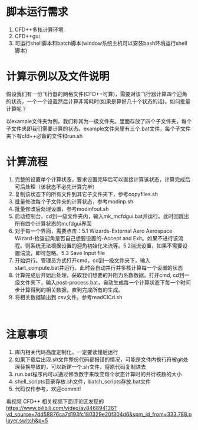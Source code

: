 # 脚本运行需求

1. CFD++多核计算环境
2. CFD++gui
3. 可运行shell脚本和batch脚本(window系统主机可以安装bash环境运行shell脚本)

# 计算示例以及文件说明

假设我们有一份飞行器的网格文件(CFD++可算)，需要对该飞行器计算四个迎角的状态，一个一个设置然后计算非常耗时(如果是算好几十个状态的话)。如何批量计算呢？

以example文件夹为例，我们称其为一级文件夹。里面存放了四个子文件夹，每个子文件夹即我们需要计算的状态。example文件夹里有三个.bat文件，每个子文件夹下有cfd++必备的文件和run.sh

# 计算流程

1. 完整的设置单个计算状态，要求设置完毕后可以直接计算该状态，计算完成后可后处理（该状态不必先计算完毕）
2. 复制该状态下的所有文件到其它子文件夹下，参考copyfiles.sh
3. 批量修改每个子文件夹的计算状态，参考modinp.sh
4. 批量修改后处理设置，参考modinfout.sh
5. 启动控制台，cd到一级文件夹内，输入mk_mcfdgui.bat并运行。此时回跳出所有四个计算状态的mcfdgui界面
6. 对于每一个界面，需要点击：5.1 Wizards-External Aero Aerospace Wizard-检查迎角是否自己想要设置的-Accept and Exit。如果不进行该流程。则系统无法根据设置的迎角初始化来流等。5.2湍流设置，如果不需要设置湍流，即可忽略。5.3 Save Input file
7. 开始运行。管理员方式打开cmd，cd到一级文件夹下，输入start_compute.bat并运行。此时会自动并行并多核计算每一个设置的状态
8. 计算完成后开始后处理，获取我们想要的升阻力系数数据。打开cmd, cd到一级文件夹下，输入post-process.bat，自动生成每一个计算状态下每一个时间步计算得到的相关数据，直到完成所有的生成。
9. 将相关数据输出到.csv文件。参考readClCd.sh

<br/>

# 注意事项

1. 库内相关代码高度定制化，一定要读懂后运行
2. 如果下载后出现.sh文件整份代码都报错的情况，可能是文件内换行符被git处理替换导致的，可以新建一个.sh文件，将原代码复制进去
3. run.bat程序内可以通过修改数字来改变每个状态计算时的并行核数的大小
4. shell_scripts目录存放.sh文件，batch_scripts存放.bat文件
5. 代码仅作参考，欢迎commit!

看视频 CFD++ 相关视频下面评论区发现的  https://www.bilibili.com/video/av846894136?vd_source=7dd58876ca7d193fc180329e20f304d6&spm_id_from=333.788.player.switch&p=5


   
   
